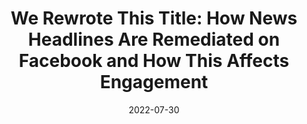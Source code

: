 ---
place: Social Media + Society
redirect: /files/LamotKreutzOpgenhaffen.pdf
layout: redirect-internal
date: 2022-07-30
authors: ['Kenza Lamot', 'Tim Kreutz', 'Michael Opgenhaffen']
title: "We Rewrote This Title: How News Headlines Are Remediated on Facebook and How This Affects Engagement"
---